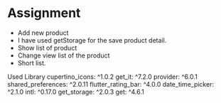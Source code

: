 # Assignment

- Add new product 
- I have used getStorage for the save product detail.
- Show list of product
- Change view list of the product 
- Short list.

Used Library 
  cupertino_icons: ^1.0.2
  get_it: ^7.2.0
  provider: ^6.0.1
  shared_preferences: ^2.0.11
  flutter_rating_bar: ^4.0.0
  date_time_picker: ^2.1.0
  intl: ^0.17.0
  get_storage: ^2.0.3
  get: ^4.6.1
  
  

 
